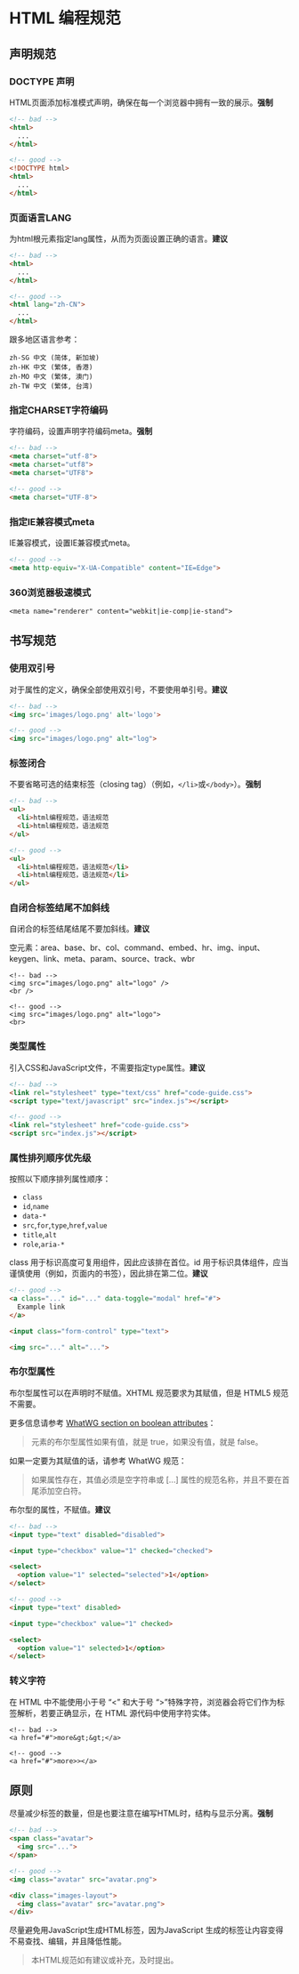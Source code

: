 # HTML 编程规范

## 声明规范

### DOCTYPE 声明

HTML页面添加标准模式声明，确保在每一个浏览器中拥有一致的展示。**强制**

```HTML
<!-- bad -->
<html>
  ...
</html>

<!-- good -->
<!DOCTYPE html>
<html>
  ...
</html>
```

### 页面语言LANG

为html根元素指定lang属性，从而为页面设置正确的语言。**建议**

```HTML
<!-- bad -->
<html>
  ...
</html>

<!-- good -->
<html lang="zh-CN">
  ...
</html>
```

跟多地区语言参考：

```
zh-SG 中文 (简体, 新加坡)
zh-HK 中文 (繁体, 香港)
zh-MO 中文 (繁体, 澳门)
zh-TW 中文 (繁体, 台湾)
```

### 指定CHARSET字符编码

字符编码，设置声明字符编码meta。**强制**

```HTML
<!-- bad -->
<meta charset="utf-8">
<meta charset="utf8">
<meta charset="UTF8">

<!-- good -->
<meta charset="UTF-8">
```

### 指定IE兼容模式meta

IE兼容模式，设置IE兼容模式meta。

```HTML
<!-- good -->
<meta http-equiv="X-UA-Compatible" content="IE=Edge">
```

### 360浏览器极速模式

```
<meta name="renderer" content="webkit|ie-comp|ie-stand">
```

## 书写规范

### 使用双引号

对于属性的定义，确保全部使用双引号，不要使用单引号。**建议**

```HTML
<!-- bad -->
<img src='images/logo.png' alt='logo'>

<!-- good -->
<img src="images/logo.png" alt="log">
```

### 标签闭合

不要省略可选的结束标签（closing tag）（例如，`</li>`或`</body>`）。**强制**

```HTML
<!-- bad -->
<ul>
  <li>html编程规范，语法规范
  <li>html编程规范，语法规范
</ul>  

<!-- good -->
<ul>
  <li>html编程规范，语法规范</li>
  <li>html编程规范，语法规范</li>
</ul>
```

### 自闭合标签结尾不加斜线

自闭合的标签结尾结尾不要加斜线。**建议**

空元素：area、base、br、col、command、embed、hr、img、input、keygen、link、meta、param、source、track、wbr

```
<!-- bad -->
<img src="images/logo.png" alt="logo" />
<br />

<!-- good -->
<img src="images/logo.png" alt="logo">
<br>
```

### 类型属性

引入CSS和JavaScript文件，不需要指定type属性。**建议**

```HTML
<!-- bad -->
<link rel="stylesheet" type="text/css" href="code-guide.css">
<script type="text/javascript" src="index.js"></script>

<!-- good -->
<link rel="stylesheet" href="code-guide.css">
<script src="index.js"></script>
```

### **属性排列顺序优先级**

按照以下顺序排列属性顺序：

* `class`
* `id`,`name`
* `data-*`
* `src`,`for`,`type`,`href`,`value`
* `title`,`alt`
* `role`,`aria-*`

class 用于标识高度可复用组件，因此应该排在首位。id 用于标识具体组件，应当谨慎使用（例如，页面内的书签），因此排在第二位。**建议**

```HTML
<!-- good -->
<a class="..." id="..." data-toggle="modal" href="#">
  Example link
</a>

<input class="form-control" type="text">

<img src="..." alt="...">
```

### 布尔型属性

布尔型属性可以在声明时不赋值。XHTML 规范要求为其赋值，但是 HTML5 规范不需要。

更多信息请参考 [WhatWG section on boolean attributes](http://www.whatwg.org/specs/web-apps/current-work/multipage/common-microsyntaxes.html#boolean-attributes)：

> 元素的布尔型属性如果有值，就是 true，如果没有值，就是 false。

如果一定要为其赋值的话，请参考 WhatWG 规范：

> 如果属性存在，其值必须是空字符串或 \[...\] 属性的规范名称，并且不要在首尾添加空白符。

布尔型的属性，不赋值。**建议**

```HTML
<!-- bad -->
<input type="text" disabled="disabled">

<input type="checkbox" value="1" checked="checked">

<select>
  <option value="1" selected="selected">1</option>
</select>

<!-- good -->
<input type="text" disabled>

<input type="checkbox" value="1" checked>

<select>
  <option value="1" selected>1</option>
</select>
```

### **转义字符**

在 HTML 中不能使用小于号 “&lt;” 和大于号 “&gt;”特殊字符，浏览器会将它们作为标签解析，若要正确显示，在 HTML 源代码中使用字符实体。

```
<!-- bad -->
<a href="#">more&gt;&gt;</a>

<!-- good -->
<a href="#">more>></a>
```

## 原则

尽量减少标签的数量，但是也要注意在编写HTML时，结构与显示分离。**强制**

```HTML
<!-- bad -->
<span class="avatar">
  <img src="...">
</span>

<!-- good -->
<img class="avatar" src="avatar.png">

<div class="images-layout">
  <img class="avatar" src="avatar.png">
</div>
```

尽量避免用JavaScript生成HTML标签，因为JavaScript 生成的标签让内容变得不易查找、编辑，并且降低性能。

> 本HTML规范如有建议或补充，及时提出。



